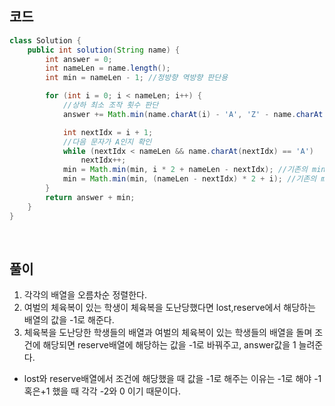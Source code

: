 ## 코드
```java
class Solution {
    public int solution(String name) {
        int answer = 0;
        int nameLen = name.length();
        int min = nameLen - 1; //정방향 역방향 판단용

        for (int i = 0; i < nameLen; i++) {
            //상하 최소 조작 횟수 판단
            answer += Math.min(name.charAt(i) - 'A', 'Z' - name.charAt(i) + 1);

            int nextIdx = i + 1;
            //다음 문자가 A인지 확인
            while (nextIdx < nameLen && name.charAt(nextIdx) == 'A')
                nextIdx++;
            min = Math.min(min, i * 2 + nameLen - nextIdx); //기존의 min과 역방향 이동 중 최소 조작 회숫 판단
            min = Math.min(min, (nameLen - nextIdx) * 2 + i); //기존의 min과 역방향 먼저 이동 후 정방향으로 이동 했을 때 중 최소 조작 횟수 판단
        }
        return answer + min;
    }
}
```

<br>

## 풀이
1. 각각의 배열을 오름차순 정렬한다.
2. 여벌의 체육복이 있는 학생이 체육복을 도난당했다면 lost,reserve에서 해당하는 배열의 값을 -1로 해준다.
3. 체육복을 도난당한 학생들의 배열과 여벌의 체육복이 있는 학생들의 배열을 돌며 조건에 해당되면 reserve배열에 해당하는 값을 -1로 바꿔주고, answer값을 1 늘려준다.

* lost와 reserve배열에서 조건에 해당했을 때 값을 -1로 해주는 이유는 -1로 해야 -1혹은+1 했을 때 각각 -2와 0 이기 때문이다.


